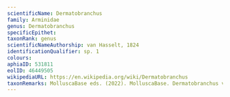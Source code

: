 ```yaml
---
scientificName: Dermatobranchus
family: Arminidae
genus: Dermatobranchus
specificEpithet: 
taxonRank: genus
scientificNameAuthorship: van Hasselt, 1824
identificationQualifier: sp. 1
colours:
aphiaID: 531811
eolID: 46449505
wikipediaURL: https://en.wikipedia.org/wiki/Dermatobranchus
taxonRemarks: MolluscaBase eds. (2022). MolluscaBase. Dermatobranchus van Hasselt, 1824. Accessed through: World Register of Marine Species at: https://www.marinespecies.org/aphia.php?p=taxdetails&id=531811 on 2022-02-24
---
```

